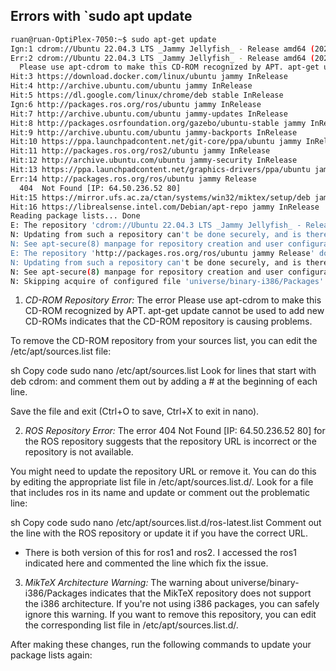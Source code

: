 ## Errors with `sudo apt update
```bash
ruan@ruan-OptiPlex-7050:~$ sudo apt-get update
Ign:1 cdrom://Ubuntu 22.04.3 LTS _Jammy Jellyfish_ - Release amd64 (20230807.2) jammy InRelease
Err:2 cdrom://Ubuntu 22.04.3 LTS _Jammy Jellyfish_ - Release amd64 (20230807.2) jammy Release
  Please use apt-cdrom to make this CD-ROM recognized by APT. apt-get update cannot be used to add new CD-ROMs
Hit:3 https://download.docker.com/linux/ubuntu jammy InRelease
Hit:4 http://archive.ubuntu.com/ubuntu jammy InRelease                         
Hit:5 https://dl.google.com/linux/chrome/deb stable InRelease                  
Ign:6 http://packages.ros.org/ros/ubuntu jammy InRelease                       
Hit:7 http://archive.ubuntu.com/ubuntu jammy-updates InRelease                 
Hit:8 http://packages.osrfoundation.org/gazebo/ubuntu-stable jammy InRelease   
Hit:9 http://archive.ubuntu.com/ubuntu jammy-backports InRelease               
Hit:10 https://ppa.launchpadcontent.net/git-core/ppa/ubuntu jammy InRelease    
Hit:11 http://packages.ros.org/ros2/ubuntu jammy InRelease                     
Hit:12 http://archive.ubuntu.com/ubuntu jammy-security InRelease               
Hit:13 https://ppa.launchpadcontent.net/graphics-drivers/ppa/ubuntu jammy InRelease
Err:14 http://packages.ros.org/ros/ubuntu jammy Release                        
  404  Not Found [IP: 64.50.236.52 80]
Hit:15 https://mirror.ufs.ac.za/ctan/systems/win32/miktex/setup/deb jammy InRelease
Hit:16 https://librealsense.intel.com/Debian/apt-repo jammy InRelease
Reading package lists... Done
E: The repository 'cdrom://Ubuntu 22.04.3 LTS _Jammy Jellyfish_ - Release amd64 (20230807.2) jammy Release' does not have a Release file.
N: Updating from such a repository can't be done securely, and is therefore disabled by default.
N: See apt-secure(8) manpage for repository creation and user configuration details.
E: The repository 'http://packages.ros.org/ros/ubuntu jammy Release' does not have a Release file.
N: Updating from such a repository can't be done securely, and is therefore disabled by default.
N: See apt-secure(8) manpage for repository creation and user configuration details.
N: Skipping acquire of configured file 'universe/binary-i386/Packages' as repository 'https://miktex.org/download/ubuntu jammy InRelease' doesn't support architecture 'i386'
```
1. *CD-ROM Repository Error:*
The error Please use apt-cdrom to make this CD-ROM recognized by APT. apt-get update cannot be used to add new CD-ROMs indicates that the CD-ROM repository is causing problems.

To remove the CD-ROM repository from your sources list, you can edit the /etc/apt/sources.list file:

sh
Copy code
sudo nano /etc/apt/sources.list
Look for lines that start with deb cdrom: and comment them out by adding a # at the beginning of each line.

Save the file and exit (Ctrl+O to save, Ctrl+X to exit in nano).

2. *ROS Repository Error:*
The error 404 Not Found [IP: 64.50.236.52 80] for the ROS repository suggests that the repository URL is incorrect or the repository is not available.

You might need to update the repository URL or remove it. You can do this by editing the appropriate list file in /etc/apt/sources.list.d/. Look for a file that includes ros in its name and update or comment out the problematic line:

sh
Copy code
sudo nano /etc/apt/sources.list.d/ros-latest.list
Comment out the line with the ROS repository or update it if you have the correct URL.

* There is both version of this for ros1 and ros2. I accessed the ros1 indicated here and commented the line which fix the issue.

3. *MikTeX Architecture Warning:*
The warning about universe/binary-i386/Packages indicates that the MikTeX repository does not support the i386 architecture. If you're not using i386 packages, you can safely ignore this warning. If you want to remove this repository, you can edit the corresponding list file in /etc/apt/sources.list.d/.

After making these changes, run the following commands to update your package lists again: